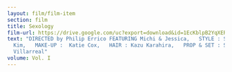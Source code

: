```yaml
---
layout: film/film-item
section: film
title: Sexology
film-url: https://drive.google.com/uc?export=download&id=1EcKblpB2YqXERNDu_bnsAxxCBTcLovJe
text: "DIRECTED by Philip Errico FEATURING Michi & Jessica,   STYLE : Samantha
  Kim,   MAKE-UP :  Katie Cox,   HAIR : Kazu Karahira,   PROP & SET : Sierra
  Villarreal"
volume: Vol. I
---
```


